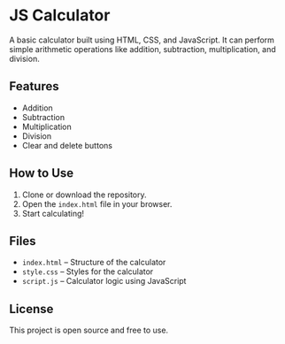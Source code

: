 # JS Calculator

A basic calculator built using HTML, CSS, and JavaScript. It can perform simple arithmetic operations like addition, subtraction, multiplication, and division.

## Features

- Addition
- Subtraction
- Multiplication
- Division
- Clear and delete buttons

## How to Use

1. Clone or download the repository.
2. Open the `index.html` file in your browser.
3. Start calculating!

## Files

- `index.html` – Structure of the calculator
- `style.css` – Styles for the calculator
- `script.js` – Calculator logic using JavaScript

## License

This project is open source and free to use.
